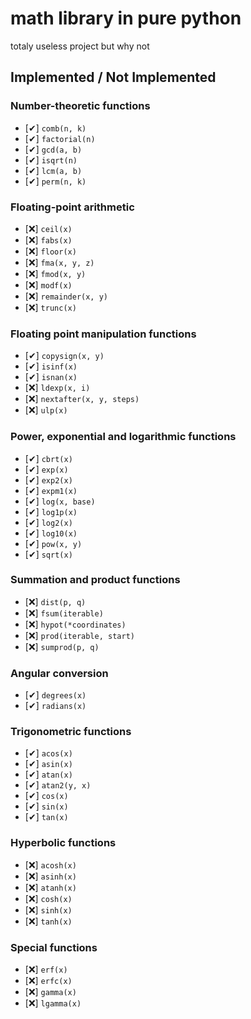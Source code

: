 # math library in pure python
 totaly useless project but why not
 
## Implemented / Not Implemented

### Number-theoretic functions
- [✔] `comb(n, k)`
- [✔] `factorial(n)`
- [✔] `gcd(a, b)`
- [✔] `isqrt(n)`
- [✔] `lcm(a, b)`
- [✔] `perm(n, k)`

### Floating-point arithmetic
- [❌] `ceil(x)`
- [❌] `fabs(x)`
- [❌] `floor(x)`
- [❌] `fma(x, y, z)`
- [❌] `fmod(x, y)`
- [❌] `modf(x)`
- [❌] `remainder(x, y)`
- [❌] `trunc(x)`

### Floating point manipulation functions
- [✔] `copysign(x, y)`
- [✔] `isinf(x)`
- [✔] `isnan(x)`
- [❌] `ldexp(x, i)`
- [❌] `nextafter(x, y, steps)`
- [❌] `ulp(x)`

### Power, exponential and logarithmic functions
- [✔] `cbrt(x)`
- [✔] `exp(x)`
- [✔] `exp2(x)`
- [✔] `expm1(x)`
- [✔] `log(x, base)`
- [✔] `log1p(x)`
- [✔] `log2(x)`
- [✔] `log10(x)`
- [✔] `pow(x, y)`
- [✔] `sqrt(x)`

### Summation and product functions
- [❌] `dist(p, q)`
- [❌] `fsum(iterable)`
- [❌] `hypot(*coordinates)`
- [❌] `prod(iterable, start)`
- [❌] `sumprod(p, q)`

### Angular conversion
- [✔] `degrees(x)`
- [✔] `radians(x)`

### Trigonometric functions
- [✔] `acos(x)`
- [✔] `asin(x)`
- [✔] `atan(x)`
- [✔] `atan2(y, x)`
- [✔] `cos(x)`
- [✔] `sin(x)`
- [✔] `tan(x)`

### Hyperbolic functions
- [❌] `acosh(x)`
- [❌] `asinh(x)`
- [❌] `atanh(x)`
- [❌] `cosh(x)`
- [❌] `sinh(x)`
- [❌] `tanh(x)`

### Special functions
- [❌] `erf(x)`
- [❌] `erfc(x)`
- [❌] `gamma(x)`
- [❌] `lgamma(x)`

